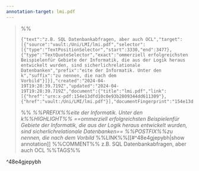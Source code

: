 ```yaml
---
annotation-target: lmi.pdf
---
```



>%%
>```annotation-json
>{"text":"z.B. SQL Datenbankabfragen, aber auch OCL","target":[{"source":"vault:/Uni/LMI/lmi.pdf","selector":[{"type":"TextPositionSelector","start":3330,"end":3477},{"type":"TextQuoteSelector","exact":"ommerziell erfolgreichsten Beispielenfür Gebiete der Informatik, die aus der Logik heraus entwickelt wurden, sind sicherlichrelationale Datenbanken","prefix":"eite der Informatik. Unter den k","suffix":"zu nennen, die nach dem Vorbild"}]}],"created":"2024-04-19T19:28:39.719Z","updated":"2024-04-19T19:28:39.719Z","document":{"title":"lmi.pdf","link":[{"href":"urn:x-pdf:154e13dfd10c0e93b2809344dd611309"},{"href":"vault:/Uni/LMI/lmi.pdf"}],"documentFingerprint":"154e13dfd10c0e93b2809344dd611309"},"uri":"vault:/Uni/LMI/lmi.pdf"}
>```
>%%
>*%%PREFIX%%eite der Informatik. Unter den k%%HIGHLIGHT%% ==ommerziell erfolgreichsten Beispielenfür Gebiete der Informatik, die aus der Logik heraus entwickelt wurden, sind sicherlichrelationale Datenbanken== %%POSTFIX%%zu nennen, die nach dem Vorbild*
>%%LINK%%[[#^48e4gjepybh|show annotation]]
>%%COMMENT%%
>z.B. SQL Datenbankabfragen, aber auch OCL
>%%TAGS%%
>
^48e4gjepybh
